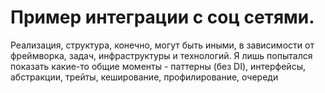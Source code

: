 # Пример интеграции с соц сетями.
Реализация, структура, конечно, могут быть иными, в зависимости от фреймворка, задач, инфраструктуры и технологий. Я лишь попытался показать какие-то общие моменты - паттерны (без DI), интерфейсы, абстракции, трейты, кеширование, профилирование, очереди
